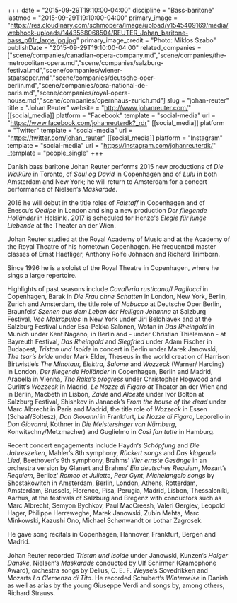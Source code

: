 +++
date = "2015-09-29T19:10:00-04:00"
discipline = "Bass-baritone"
lastmod = "2015-09-29T19:10:00-04:00"
primary_image = "https://res.cloudinary.com/schmopera/image/upload/v1545409169/media/webhook-uploads/1443568068504/REUTER_Johan_baritone-bass_p01r_large.jpg.jpg"
primary_image_credit = "Photo: Miklos Szabo"
publishDate = "2015-09-29T19:10:00-04:00"
related_companies = ["scene/companies/canadian-opera-company.md","scene/companies/the-metropolitan-opera.md","scene/companies/salzburg-festival.md","scene/companies/wiener-staatsoper.md","scene/companies/deutsche-oper-berlin.md","scene/companies/opra-national-de-paris.md","scene/companies/royal-opera-house.md","scene/companies/opernhaus-zurich.md"]
slug = "johan-reuter"
title = "Johan Reuter"
website = "http://www.johanreuter.com/"
[[social_media]]
platform = "Facebook"
template = "social-media"
url = "https://www.facebook.com/johanreuterdk?_rdr"
[[social_media]]
platform = "Twitter"
template = "social-media"
url = "https://twitter.com/johan_reuter"
[[social_media]]
platform = "Instagram"
template = "social-media"
url = "https://instagram.com/johanreuterdk/"
_template = "people_single"
+++

Danish bass baritone Johan Reuter performs 2015 new productions of *Die Walküre* in Toronto, of *Saul og David* in Copenhagen and of *Lulu* in both Amsterdam and New York; he will return to Amsterdam for a concert performance of Nielsen’s *Maskarade*. 

2016 he will debut in the title roles of *Falstaff* in Copenhagen and of Enescu‘s *Oedipe* in London and sing a new production *Der fliegende Holländer* in Helsinki. 2017 is scheduled for Henze's *Elegie für junge Liebende* at the Theater an der Wien.

Johan Reuter studied at the Royal Academy of Music and at the Academy of the Royal Theatre of his hometown Copenhagen. He frequented master classes of Ernst Haefliger, Anthony Rolfe Johnson and Richard Trimborn.

Since 1996 he is a soloist of the Royal Theatre in Copenhagen, where he sings a large repertoire.

Highlights of past seasons include *Cavalleria rusticana/I Pagliacci* in Copenhagen, Barak in *Die Frau ohne Schatten* in London, New York, Berlin, Zurich and Amsterdam, the title role of *Nabucco* at Deutsche Oper Berlin, Braunfels‘ *Szenen aus dem Leben der Heiligen Johanna* at Salzburg Festival, *Vec Makropulos* in New York under Jiri Belohlavek and at the Salzburg Festival under Esa-Pekka Salonen, Wotan in *Das Rheingold* in Munich under Kent Nagano, in Berlin and - under Christian Thielemann - at Bayreuth Festival, *Das Rheingold* and *Siegfried* under Adam Fischer in Budapest, *Tristan und Isolde* in concert in Berlin under Marek Janowski, *The tsar’s bride* under Mark Elder, Theseus in the world creation of Harrison Birtwistle’s *The Minotaur, Elektra, Salome* and *Wozzeck* (Warner/ Harding) in London, *Der fliegende Holländer* in Copenhagen, Berlin and Madrid, Arabella in Vienna, *The Rake’s progress* under Christopher Hogwood and Gurlitt‘s *Wozzeck* in Madrid, *Le Nozze di Figaro at* Theater an der Wien and in Berlin, Macbeth in Lisbon, *Zaide* and *Alceste* under Ivor Bolton at Salzburg Festival, Shishkov in Janacek’s *From the house of the dead* under Marc Albrecht in Paris and Madrid, the title role of *Wozzeck* in Essen (Schaaf/Soltesz), *Don Giovanni* in Frankfurt, *Le Nozze di Figaro*, Leporello in *Don Giovanni*, Kothner in *Die Meistersinger von Nürnberg*, Konwitschny/Metzmacher) and Guglielmo in *Così fan tutte* in Hamburg.

Recent concert engagements include Haydn‘s *Schöpfung* and *Die Jahreszeiten*, Mahler‘s 8th symphony, *Rückert songs* and *Das klagende Lied*, Beethoven‘s 9th symphony, Brahms‘ *Vier ernste Gesänge* in an orchestra version by Glanert and Brahms‘ *Ein deutsches Requiem*, Mozart‘s *Requiem*, Berlioz‘ *Romeo et Juliette*, *Peer Gynt*, *Michelangelo songs* by Shostakowitch in Amsterdam, Berlin, London, Athens, Rotterdam, Amsterdam, Brussels, Florence, Pisa, Perugia, Madrid, Lisbon, Thessaloniki, Aarhus, at the festivals of Salzburg and Bregenz with conductors such as Marc Albrecht, Semyon Bychkov, Paul MacCreesh, Valeri Gergiev, Leopold Hager, Philippe Herreweghe, Marek Janowski, Zubin Mehta, Marc Minkowski, Kazushi Ono, Michael Schønwandt or Lothar Zagrosek.

He gave song recitals in Copenhagen, Hannover, Frankfurt, Bergen and Madrid.

Johan Reuter recorded *Tristan und Isolde* under Janowski, Kunzen‘s *Holger Danske*, Nielsen‘s *Maskarade* conducted by Ulf Schirmer (Gramophone Award), orchestra songs by Delius, C. E. F. Weyse‘s Sovedrikken and Mozarts *La Clemenza di Tito*. He recorded Schubert‘s *Winterreise* in Danish as well as arias by the young Giuseppe Verdi and songs by, among others, Richard Strauss.

